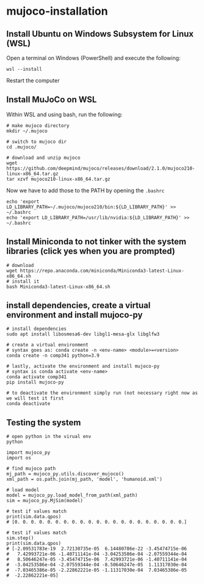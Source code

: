 # mujoco-installation

## Install Ubuntu on Windows Subsystem for Linux (WSL)
Open a terminal on Windows (PowerShell) and execute the following:

```
wsl --install
```

Restart the computer


## Install MuJoCo on WSL

Within WSL and using bash, run the following:

```
# make mujoco directory
mkdir ~/.mujoco

# switch to mujoco dir
cd .mujoco/

# download and unzip mujoco
wget https://github.com/deepmind/mujoco/releases/download/2.1.0/mujoco210-linux-x86_64.tar.gz
tar xzvf mujoco210-linux-x86_64.tar.gz
```

Now we have to add those to the PATH by opening the ```.bashrc```

```
echo 'export LD_LIBRARY_PATH=~/.mujoco/mujoco210/bin:${LD_LIBRARY_PATH}' >> ~/.bashrc 
echo 'export LD_LIBRARY_PATH=/usr/lib/nvidia:${LD_LIBRARY_PATH}' >> ~/.bashrc 
```

## Install Miniconda to not tinker with the system libraries (click yes when you are prompted)

```
# download 
wget https://repo.anaconda.com/miniconda/Miniconda3-latest-Linux-x86_64.sh
# install it
bash Miniconda3-latest-Linux-x86_64.sh
```

## install dependencies, create a virtual environment and install mujoco-py

```
# install dependencies
sudo apt install libosmesa6-dev libgl1-mesa-glx libglfw3

# create a virtual environment
# syntax goes as: conda create -n <env-name> <module>=<version>
conda create -n comp341 python=3.9

# lastly, activate the environment and install mujoco-py
# syntax is conda activate <env-name>
conda activate comp341
pip install mujoco-py

# to deactivate the environment simply run (not necessary right now as we will test it first 
conda deactivate
```

## Testing the system

```
# open python in the virual env
python

import mujoco_py
import os

# find mujoco path
mj_path = mujoco_py.utils.discover_mujoco()
xml_path = os.path.join(mj_path, 'model', 'humanoid.xml')

# load model
model = mujoco_py.load_model_from_path(xml_path)
sim = mujoco_py.MjSim(model)

# test if values match
print(sim.data.qpos)
# [0. 0. 0. 0. 0. 0. 0. 0. 0. 0. 0. 0. 0. 0. 0. 0. 0. 0. 0. 0. 0.]

# test if values match
sim.step()
print(sim.data.qpos)
# [-2.09531783e-19  2.72130735e-05  6.14480786e-22 -3.45474715e-06
#   7.42993721e-06 -1.40711141e-04 -3.04253586e-04 -2.07559344e-04
#   8.50646247e-05 -3.45474715e-06  7.42993721e-06 -1.40711141e-04
#  -3.04253586e-04 -2.07559344e-04 -8.50646247e-05  1.11317030e-04
#  -7.03465386e-05 -2.22862221e-05 -1.11317030e-04  7.03465386e-05
#  -2.22862221e-05]
```




